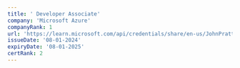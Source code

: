 ```yaml
---
title: ' Developer Associate'
company: 'Microsoft Azure'
companyRank: 1
url: 'https://learn.microsoft.com/api/credentials/share/en-us/JohnPratt-2729/6B3E07C8D8A66B3A'
issueDate: '08-01-2024'
expiryDate: '08-01-2025'
certRank: 2
---
```

